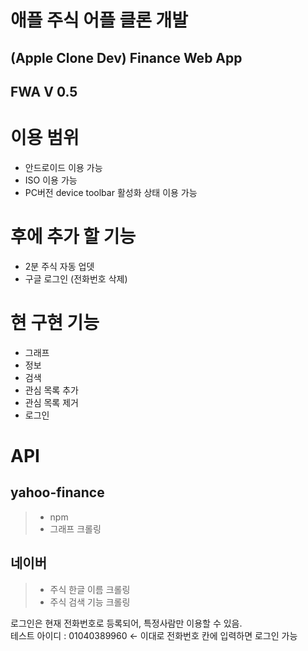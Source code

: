 # 애플 주식 어플 클론 개발

## (Apple Clone Dev) Finance Web App  
## FWA V 0.5  

# 이용 범위
- 안드로이드 이용 가능
- ISO 이용 가능
- PC버전 device toolbar 활성화 상태 이용 가능


# 후에 추가 할 기능
- 2분 주식 자동 업뎃
- 구글 로그인 (전화번호 삭제)


# 현 구현 기능
- 그래프
- 정보
- 검색
- 관심 목록 추가
- 관심 목록 제거
- 로그인


# API
## yahoo-finance
> - npm
> - 그래프 크롤링  
## 네이버
> - 주식 한글 이름 크롤링
> - 주식 검색 기능 크롤링


로그인은 현재 전화번호로 등록되어, 특정사람만 이용할 수 있음.  
테스트 아이디 : 01040389960  ← 이대로 전화번호 칸에 입력하면 로그인 가능